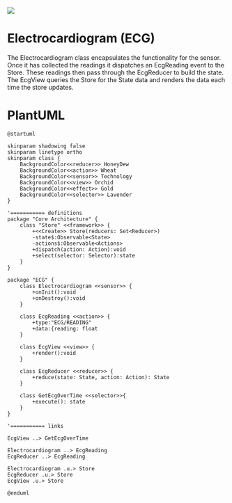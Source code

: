 ![](http://www.plantuml.com/plantuml/png/VLFHZjem47ptLrYeKZcrfUzHYeu2eYTLHO9J--opDuc5iP7jGD69V-ywXh9mQVq26i_kh6SdZo4A7zkjOInijDq9BxOyD4AvWxOrhuG9G6wCjX2FE-3EnyQH2sb42FoLSJnVXTpKthLMJPrnlYmzg5Q27u_vDsVXE8D3Fq_8g9r5sgy6HEpd1B31fLRF81kBM7ti9-ur792szBBHgfy2LGKo8cdXZFgNd45A9_XTxC4gyEp4sFilryCLLDhgD7fWZEsmXQY13wRE0vya-OWjMW-3ip_Pgy4wkeILPOK6mi7v3OfaHZeVodBgGKH0jACEppQ6WgyXbgkpgGz_Apw5YFHtnV8bWD-B5mFbEY7ZAoCx76uuauoDhyfAXvs8iXbcUi4pvQ7OEwskjEpDy69H6Yl_UoYwIJhcYPs89_FfujQ5UQhmJWgljAjJaiYAYHdEFg75Gpf2XcSGiFv8RqwC2iXw1KAbC9E0aSufpaKQxFDgFfaz_LWCY14YYkBLv_g2LyQ9s2ln4yF6BvcZtNqNcVzEb_V8oMT26sHms1cA3gUVZ_n-Bnb_stu14HMMU_3FUWkSnfb8m6-GRGGSaj_jxJRdHjjDOEpotD5eV2V0sDjr8eliW947tztqrRQZS_Pf7KNpA1HYZ-XukpL_0000)

# Electrocardiogram (ECG)

The Electrocardiogram class encapsulates the functionality for the sensor. Once it has collected the readings it dispatches an EcgReading event to the Store. These readings then pass through the EcgReducer to build the state. The EcgView queries the Store for the State data and renders the data each time the store updates.



# PlantUML

```plantuml
@startuml

skinparam shadowing false
skinparam linetype ortho
skinparam class {
    BackgroundColor<<reducer>> HoneyDew
    BackgroundColor<<action>> Wheat
    BackgroundColor<<sensor>> Technology
    BackgroundColor<<view>> Orchid
    BackgroundColor<<effect>> Gold
    BackgroundColor<<selector>> Lavender
}

'=========== definitions
package "Core Architecture" {
    class "Store" <<framework>> {
        +<<Create>> Store(reducers: Set<Reducer>)
        -state$:Observable<State>
        -actions$:Observable<Actions>
        +dispatch(action: Action):void
        +select(selector: Selector):state
    }
}

package "ECG" {
    class Electrocardiogram <<sensor>> {
        +onInit():void
        +onDestroy():void
    }

    class EcgReading <<action>> {
        +type:"ECG/READING"
        +data:{reading: float
    }

    class EcgView <<view>> {
        +render():void
    }

    class EcgReducer <<reducer>> {
        +reduce(state: State, action: Action): State
    }

    class GetEcgOverTime <<selector>>{
        +execute(): state
    }
}

'=========== links

EcgView ..> GetEcgOverTime

Electrocardiogram ..> EcgReading
EcgReducer ..> EcgReading

Electrocardiogram .u.> Store
EcgReducer .u.> Store
EcgView .u.> Store

@enduml
```
